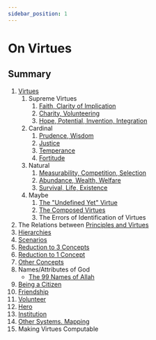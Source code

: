 ```yaml
---
sidebar_position: 1
---
```


# On Virtues

## Summary

1. [Virtues](virtues.md)
    1. Supreme Virtues
        1. [Faith, Clarity of Implication](faith.md)
        1. [Charity, Volunteering](charity.md)
        1. [Hope, Potential, Invention, Integration](hope.md)
    1. Cardinal
        1. [Prudence, Wisdom](prudence.md)
        1. [Justice](justice.md)
        1. [Temperance](temperance.md)
        1. [Fortitude](fortitude.md)
    1. Natural
        1. [Measurability, Competition, Selection](measurability.md)
        1. [Abundance, Wealth, Welfare](abundance.md)
        1. [Survival, Life, Existence](survival.md)
    1. Maybe
        1. [The "Undefined Yet" Virtue](undefined.md)
        1. [The Composed Virtues](composed.md)
        1. The Errors of Identification of Virtues
1. The Relations between [Principles and Virtues](principles.md)
1. [Hierarchies](hierarchies.md)
1. [Scenarios](scenarios/index.md)
1. [Reduction to 3 Concepts](3concepts.md)
1. [Reduction to 1 Concept](1concept.md)
1. [Other Concepts](concepts.md)
1. Names/Attributes of God
    - [The 99 Names of Allah](allah.md)
1. [Being a Citizen](citizen.md)
1. [Friendship](friendship.md)
1. [Volunteer](volunteer.md)
1. [Hero](hero.md)
1. [Institution](institution.md)
1. [Other Systems. Mapping](other.md)
1. Making Virtues Computable
